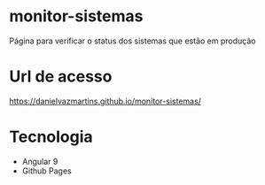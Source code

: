 # monitor-sistemas
Página para verificar o status dos sistemas que estão em produção

# Url de acesso
https://danielvazmartins.github.io/monitor-sistemas/

# Tecnologia
- Angular 9
- Github Pages